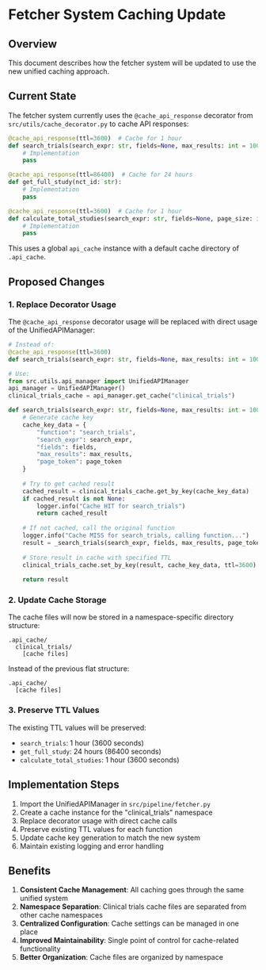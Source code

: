 # Fetcher System Caching Update

## Overview

This document describes how the fetcher system will be updated to use the new unified caching approach.

## Current State

The fetcher system currently uses the `@cache_api_response` decorator from `src/utils/cache_decorator.py` to cache API responses:

```python
@cache_api_response(ttl=3600)  # Cache for 1 hour
def search_trials(search_expr: str, fields=None, max_results: int = 100, page_token: str = None):
    # Implementation
    pass

@cache_api_response(ttl=86400)  # Cache for 24 hours
def get_full_study(nct_id: str):
    # Implementation
    pass

@cache_api_response(ttl=3600)  # Cache for 1 hour
def calculate_total_studies(search_expr: str, fields=None, page_size: int = 100):
    # Implementation
    pass
```

This uses a global `api_cache` instance with a default cache directory of `.api_cache`.

## Proposed Changes

### 1. Replace Decorator Usage

The `@cache_api_response` decorator usage will be replaced with direct usage of the UnifiedAPIManager:

```python
# Instead of:
@cache_api_response(ttl=3600)
def search_trials(search_expr: str, fields=None, max_results: int = 100, page_token: str = None):

# Use:
from src.utils.api_manager import UnifiedAPIManager
api_manager = UnifiedAPIManager()
clinical_trials_cache = api_manager.get_cache("clinical_trials")

def search_trials(search_expr: str, fields=None, max_results: int = 100, page_token: str = None):
    # Generate cache key
    cache_key_data = {
        "function": "search_trials",
        "search_expr": search_expr,
        "fields": fields,
        "max_results": max_results,
        "page_token": page_token
    }
    
    # Try to get cached result
    cached_result = clinical_trials_cache.get_by_key(cache_key_data)
    if cached_result is not None:
        logger.info("Cache HIT for search_trials")
        return cached_result
    
    # If not cached, call the original function
    logger.info("Cache MISS for search_trials, calling function...")
    result = _search_trials(search_expr, fields, max_results, page_token)
    
    # Store result in cache with specified TTL
    clinical_trials_cache.set_by_key(result, cache_key_data, ttl=3600)
    
    return result
```

### 2. Update Cache Storage

The cache files will now be stored in a namespace-specific directory structure:

```
.api_cache/
  clinical_trials/
    [cache files]
```

Instead of the previous flat structure:

```
.api_cache/
  [cache files]
```

### 3. Preserve TTL Values

The existing TTL values will be preserved:
- `search_trials`: 1 hour (3600 seconds)
- `get_full_study`: 24 hours (86400 seconds)
- `calculate_total_studies`: 1 hour (3600 seconds)

## Implementation Steps

1. Import the UnifiedAPIManager in `src/pipeline/fetcher.py`
2. Create a cache instance for the "clinical_trials" namespace
3. Replace decorator usage with direct cache calls
4. Preserve existing TTL values for each function
5. Update cache key generation to match the new system
6. Maintain existing logging and error handling

## Benefits

1. **Consistent Cache Management**: All caching goes through the same unified system
2. **Namespace Separation**: Clinical trials cache files are separated from other cache namespaces
3. **Centralized Configuration**: Cache settings can be managed in one place
4. **Improved Maintainability**: Single point of control for cache-related functionality
5. **Better Organization**: Cache files are organized by namespace